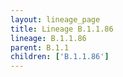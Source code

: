 ```yaml
---
layout: lineage_page
title: Lineage B.1.1.86
lineage: B.1.1.86
parent: B.1.1
children: ['B.1.1.86']
---
```

